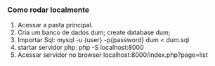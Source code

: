 ### Como rodar localmente

1. Acessar a pasta principal.
2. Cria um banco de dados dum;
        create database dum;
3. Importar Sql:
        mysql -u {user} -p{password} dum < dum.sql
4. startar servidor php:
        php -S localhost:8000
5. Acessar servidor no browser
        localhost:8000/index.php?page=list